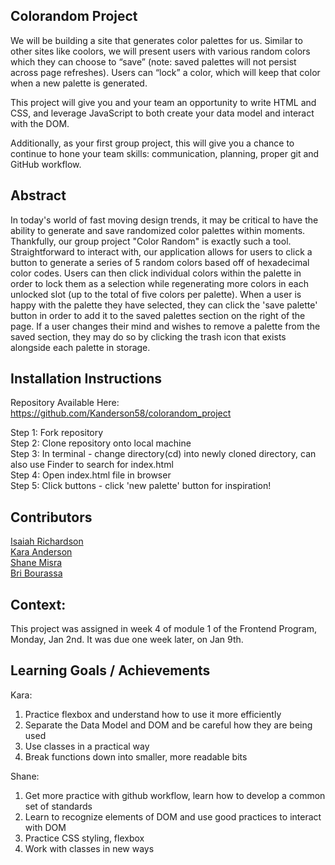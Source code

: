 ## Colorandom Project ##
We will be building a site that generates color palettes for us. Similar to other sites like coolors, we will present users with various random colors which they can choose to “save” (note: saved palettes will not persist across page refreshes). Users can “lock” a color, which will keep that color when a new palette is generated.

This project will give you and your team an opportunity to write HTML and CSS, and leverage JavaScript to both create your data model and interact with the DOM.

Additionally, as your first group project, this will give you a chance to continue to hone your team skills: communication, planning, proper git and GitHub workflow.

## Abstract ##
In today's world of fast moving design trends, it may be critical to have the ability to generate and save randomized color palettes within moments. Thankfully, our group project "Color Random" is exactly such a tool. Straightforward to interact with, our application allows for users to click a button to generate a series of 5 random colors based off of hexadecimal color codes. Users can then click individual colors within the palette in order to lock them as a selection while regenerating more colors in each unlocked slot (up to the total of five colors per palette). When a user is happy with the palette they have selected, they can click the 'save palette' button in order to add it to the saved palettes section on the right of the page. If a user changes their mind and wishes to remove a palette from the saved section, they may do so by clicking the trash icon that exists alongside each palette in storage.

## Installation Instructions ## 
Repository Available Here: 
https://github.com/Kanderson58/colorandom_project

Step 1: Fork repository\
Step 2: Clone repository onto local machine\
Step 3: In terminal - change directory(cd) into newly cloned directory, can also use Finder to search for index.html\
Step 4: Open index.html file in browser\
Step 5: Click buttons - click 'new palette' button for inspiration!

## Contributors ##
[Isaiah Richardson](https://github.com/CapCinematic)\
[Kara Anderson](https://github.com/Kanderson58)\
[Shane Misra](https://github.com/sdmisra)\
[Bri Bourassa](https://github.com/BriBourassa)

## Context: ##
This project was assigned in week 4 of module 1 of the Frontend Program, Monday, Jan 2nd. It was due one week later, on Jan 9th.

## Learning Goals / Achievements ##

Kara:
1. Practice flexbox and understand how to use it more efficiently
2. Separate the Data Model and DOM and be careful how they are being used
3. Use classes in a practical way
4. Break functions down into smaller, more readable bits

Shane:
1. Get more practice with github workflow, learn how to develop a common set of standards
2. Learn to recognize elements of DOM and use good practices to interact with DOM
3. Practice CSS styling, flexbox
4. Work with classes in new ways
